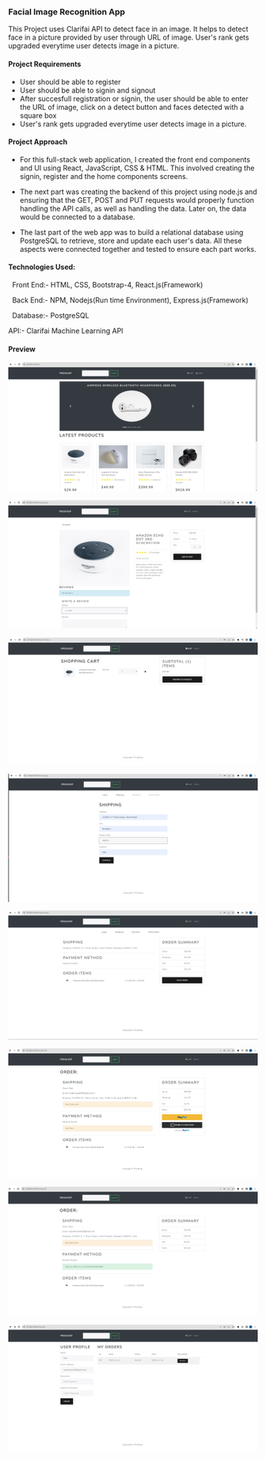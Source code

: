### Facial Image Recognition App

This Project uses Clarifai API to detect face in an image. It helps to detect face in a picture provided by user through URL of image. User's rank gets upgraded everytime user detects image in a picture.

#### Project Requirements
- User should be able to register
- User should be able to signin and signout 
- After succesfull registration or signin, the user should be able to enter the URL of image, click on a detect button and faces detected with a square box
- User's rank gets upgraded everytime user detects image in a picture.


#### Project Approach

- For this full-stack web application, I created the front end components and UI using React, JavaScript, CSS & HTML. This involved creating the signin, register and the home components screens. 

- The next part was creating the backend of this project using node.js and ensuring that the GET, POST and PUT requests would properly function handling the API calls, as well as handling the data. Later on, the data would be connected to a database.

- The last part of the web app was to build a relational database using PostgreSQL to retrieve, store and update each user's data. All these aspects were connected together and tested to ensure each part works.


#### Technologies Used:

  Front End:- HTML, CSS, Bootstrap-4, React.js(Framework)
  
  Back End:- NPM, Nodejs(Run time Environment), Express.js(Framework)
  
  Database:- PostgreSQL
  
  API:- Clarifai Machine Learning API
  

#### Preview

![Alt text](/Proshop_django_react/1.png "Optional title")

![Alt text](/Proshop_django_react/2.png "Optional title")

![Alt text](/Proshop_django_react/3.png "Optional title")

![Alt text](/Proshop_django_react/4.png "Optional title")

![Alt text](/Proshop_django_react/5.png "Optional title")

![Alt text](/Proshop_django_react/6.png "Optional title")

![Alt text](/Proshop_django_react/7.png "Optional title")

![Alt text](/Proshop_django_react/8.png "Optional title")

